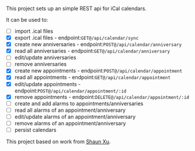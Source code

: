 This project sets up an simple REST api for iCal calendars.

It can be used to:

- [ ] import .ical files
- [X] export .ical files - endpoint:`GET@/api/calendar/sync`
- [X] create new anniversaries - endpoint:`POST@/api/calendar/anniversary`
- [X] read all anniversaries - endpoint:`GET@/api/calendar/anniversary`
- [ ] edit/update anniversaries
- [ ] remove anniversaries
- [X] create new appointments - endpoint:`POST@/api/calendar/appointment`
- [X] read all appointments - endpoint:`GET@/api/calendar/appointment`
- [X] edit/update appointments - endpoint:`POST@/api/calendar/appointment/:id`
- [X] remove appointments - endpoint:`DELETE@/api/calendar/appointment/:id`
- [ ] create and add alarms to appointments/anniversaries
- [ ] read all alarms of an appointment/anniversary
- [ ] edit/update alarms of an appointment/anniversary
- [ ] remove alarms of an appointment/anniversary
- [ ] persist calendars

This project based on work from [Shaun Xu](http://geekswithblogs.net/shaunxu/archive/2016/03/18/implement-ical-subscription-service-through-in-node.js.aspx).